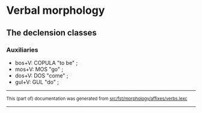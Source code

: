 # Verbal morphology

## The declension classes

### Auxiliaries

* bos+V:     COPULA     "to be" ;   
* mos+V:     MOS        "go" ;      
* dos+V:     DOS        "come" ;    
* gul+V:     GUL        "do" ;      

* * *

<small>This (part of) documentation was generated from [src/fst/morphology/affixes/verbs.lexc](https://github.com/giellalt/lang-cor/blob/main/src/fst/morphology/affixes/verbs.lexc)</small>

---


